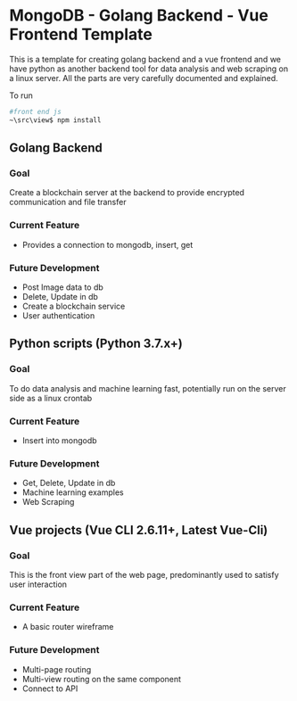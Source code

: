 # MongoDB - Golang Backend - Vue Frontend Template

This is a template for creating golang backend and a vue frontend and we have python as another backend tool for data analysis and web scraping on a linux server. All the parts are very carefully documented and explained.

To run 

``` bash
#front end js
~\src\view$ npm install
```

## Golang Backend
### Goal
Create a blockchain server at the backend to provide encrypted communication and file transfer

### Current Feature
* Provides a connection to mongodb, insert, get

### Future Development
* Post Image data to db
* Delete, Update in db
* Create a blockchain service
* User authentication

## Python scripts (Python 3.7.x+)

### Goal
To do data analysis and machine learning fast, potentially run on the server side as a linux crontab

### Current Feature
* Insert into mongodb

### Future Development
* Get, Delete, Update in db
* Machine learning examples
* Web Scraping

## Vue projects (Vue CLI 2.6.11+, Latest Vue-Cli)

### Goal
This is the front view part of the web page, predominantly used to satisfy user interaction

### Current Feature
* A basic router wireframe

### Future Development
* Multi-page routing
* Multi-view routing on the same component
* Connect to API

